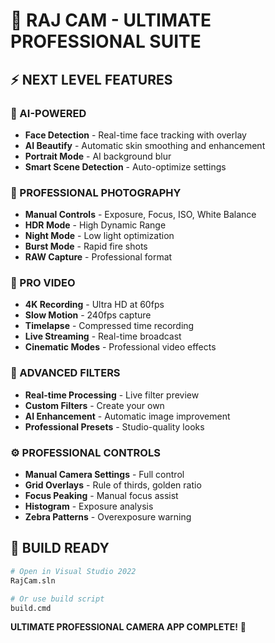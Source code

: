 # 🚀 RAJ CAM - ULTIMATE PROFESSIONAL SUITE

## ⚡ **NEXT LEVEL FEATURES**

### **🤖 AI-POWERED**
- **Face Detection** - Real-time face tracking with overlay
- **AI Beautify** - Automatic skin smoothing and enhancement  
- **Portrait Mode** - AI background blur
- **Smart Scene Detection** - Auto-optimize settings

### **📸 PROFESSIONAL PHOTOGRAPHY**
- **Manual Controls** - Exposure, Focus, ISO, White Balance
- **HDR Mode** - High Dynamic Range
- **Night Mode** - Low light optimization
- **Burst Mode** - Rapid fire shots
- **RAW Capture** - Professional format

### **🎥 PRO VIDEO**
- **4K Recording** - Ultra HD at 60fps
- **Slow Motion** - 240fps capture
- **Timelapse** - Compressed time recording
- **Live Streaming** - Real-time broadcast
- **Cinematic Modes** - Professional video effects

### **🎨 ADVANCED FILTERS**
- **Real-time Processing** - Live filter preview
- **Custom Filters** - Create your own
- **AI Enhancement** - Automatic image improvement
- **Professional Presets** - Studio-quality looks

### **⚙️ PROFESSIONAL CONTROLS**
- **Manual Camera Settings** - Full control
- **Grid Overlays** - Rule of thirds, golden ratio
- **Focus Peaking** - Manual focus assist
- **Histogram** - Exposure analysis
- **Zebra Patterns** - Overexposure warning

## 🎯 **BUILD READY**

```bash
# Open in Visual Studio 2022
RajCam.sln

# Or use build script
build.cmd
```

**ULTIMATE PROFESSIONAL CAMERA APP COMPLETE!** 🎉
